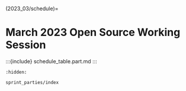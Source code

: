 (2023_03/schedule)=
# March 2023 Open Source Working Session

:::{include} schedule_table.part.md
:::

```{toctree}
:hidden:

sprint_parties/index
```
